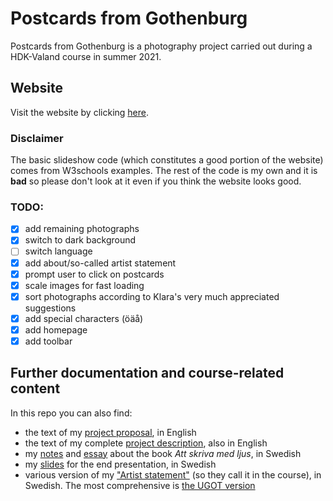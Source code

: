 # Postcards from Gothenburg
Postcards from Gothenburg is a photography project carried out during a 
HDK-Valand course in summer 2021.

## Website
Visit the website by clicking [here](https://harisont.github.io/postcards-from-gothenburg/).

### Disclaimer
The basic slideshow code (which constitutes a good portion of the website) comes from W3schools examples.
The rest of the code is my own and it is __bad__ so please don't look at it even if you think the website looks good.

### TODO:
- [x] add remaining photographs
- [x] switch to dark background
- [ ] switch language
- [x] add about/so-called artist statement
- [x] prompt user to click on postcards
- [x] scale images for fast loading
- [x] sort photographs according to Klara's very much appreciated suggestions
- [x] add special characters (öäå)
- [x] add homepage
- [x] add toolbar

## Further documentation and course-related content
In this repo you can also find:

- the text of my [project proposal](more/project_proposal.md), in English
- the text of my complete [project description](more/project_description.md), also in English
- my [notes](more/literature_review/notes.md) and [essay](more/literature_review/literature_review.md) about the book _Att skriva med ljus_, in Swedish
- my [slides](more/end_presentation/end_presentation.pdf) for the end presentation, in Swedish
- various version of my ["Artist statement"](more/artist_statement_etc/) (so they call it in the course), in Swedish. The most comprehensive is [the UGOT version](more/artist_statement_etc/UGOT.md)